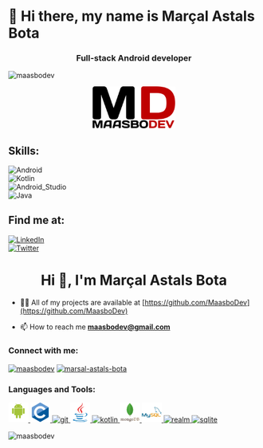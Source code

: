 # 👋 Hi there, my name is Marçal Astals Bota
<h3 align="center">Full-stack Android developer</h3>
<p align="left"> <img src="https://komarev.com/ghpvc/?username=maasbodev&label=Profile%20views&color=0e75b6&style=flat" alt="maasbodev" /> </p>

<p align="center" width="100%">
    <img width="33%" src="CompleteLogo.png">
</p>

## Skills:
![Android](https://img.shields.io/badge/Android-3DDC84?style=for-the-badge&logo=android&logoColor=white&labelColor=101010)</br>
![Kotlin](https://img.shields.io/badge/Kotlin-0095D5?style=for-the-badge&logo=kotlin&logoColor=white&labelColor=101010)</br>
![Android_Studio](https://img.shields.io/badge/Android_Studio-3DDC84?style=for-the-badge&logo=android-studio&logoColor=white&labelColor=101010)</br>
![Java](https://img.shields.io/badge/Java-007396?style=for-the-badge&logo=java&logoColor=white&labelColor=101010)</br>

## Find me at:

[![LinkedIn](https://img.shields.io/badge/LinkedIn-MaasboDev-0077B5?style=for-the-badge&logo=linkedin&logoColor=white&labelColor=101010)](https://www.linkedin.com/in/marsal-astals-bota/)  
[![Twitter](https://img.shields.io/badge/Twitter-@maasbodev-1DA1F2?style=for-the-badge&logo=twitter&logoColor=white&labelColor=101010)](https://twitter.com/maasbodev)





<h1 align="center">Hi 👋, I'm Marçal Astals Bota</h1>


- 👨‍💻 All of my projects are available at [https://github.com/MaasboDev](https://github.com/MaasboDev)

- 📫 How to reach me **maasbodev@gmail.com**

<h3 align="left">Connect with me:</h3>
<p align="left">
<a href="https://twitter.com/maasbodev" target="blank"><img align="center" src="https://raw.githubusercontent.com/rahuldkjain/github-profile-readme-generator/master/src/images/icons/Social/twitter.svg" alt="maasbodev" height="30" width="40" /></a>
<a href="https://linkedin.com/in/marsal-astals-bota" target="blank"><img align="center" src="https://raw.githubusercontent.com/rahuldkjain/github-profile-readme-generator/master/src/images/icons/Social/linked-in-alt.svg" alt="marsal-astals-bota" height="30" width="40" /></a>
</p>

<h3 align="left">Languages and Tools:</h3>
<p align="left"> <a href="https://developer.android.com" target="_blank" rel="noreferrer"> <img src="https://raw.githubusercontent.com/devicons/devicon/master/icons/android/android-original-wordmark.svg" alt="android" width="40" height="40"/> </a> <a href="https://www.cprogramming.com/" target="_blank" rel="noreferrer"> <img src="https://raw.githubusercontent.com/devicons/devicon/master/icons/c/c-original.svg" alt="c" width="40" height="40"/> </a> <a href="https://git-scm.com/" target="_blank" rel="noreferrer"> <img src="https://www.vectorlogo.zone/logos/git-scm/git-scm-icon.svg" alt="git" width="40" height="40"/> </a> <a href="https://www.java.com" target="_blank" rel="noreferrer"> <img src="https://raw.githubusercontent.com/devicons/devicon/master/icons/java/java-original.svg" alt="java" width="40" height="40"/> </a> <a href="https://kotlinlang.org" target="_blank" rel="noreferrer"> <img src="https://www.vectorlogo.zone/logos/kotlinlang/kotlinlang-icon.svg" alt="kotlin" width="40" height="40"/> </a> <a href="https://www.mongodb.com/" target="_blank" rel="noreferrer"> <img src="https://raw.githubusercontent.com/devicons/devicon/master/icons/mongodb/mongodb-original-wordmark.svg" alt="mongodb" width="40" height="40"/> </a> <a href="https://www.mysql.com/" target="_blank" rel="noreferrer"> <img src="https://raw.githubusercontent.com/devicons/devicon/master/icons/mysql/mysql-original-wordmark.svg" alt="mysql" width="40" height="40"/> </a> <a href="https://realm.io/" target="_blank" rel="noreferrer"> <img src="https://raw.githubusercontent.com/bestofjs/bestofjs-webui/8665e8c267a0215f3159df28b33c365198101df5/public/logos/realm.svg" alt="realm" width="40" height="40"/> </a> <a href="https://www.sqlite.org/" target="_blank" rel="noreferrer"> <img src="https://www.vectorlogo.zone/logos/sqlite/sqlite-icon.svg" alt="sqlite" width="40" height="40"/> </a> </p>

<p><img align="center" src="https://github-readme-stats.vercel.app/api/top-langs?username=maasbodev&show_icons=true&locale=en&layout=compact" alt="maasbodev" /></p>









<!---
MaasboDev/MaasboDev is a ✨ special ✨ repository because its `README.md` (this file) appears on your GitHub profile.
You can click the Preview link to take a look at your changes.
--->
